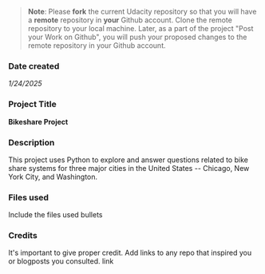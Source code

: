 >**Note**: Please **fork** the current Udacity repository so that you will have a **remote** repository in **your** Github account. Clone the remote repository to your local machine. Later, as a part of the project "Post your Work on Github", you will push your proposed changes to the remote repository in your Github account.

### Date created
_1/24/2025_

### Project Title
**Bikeshare Project**

### Description
This project uses Python to explore and answer questions related to bike share systems for three major cities in the United States -- Chicago, New York City, and Washington.

### Files used
Include the files used 
bullets

### Credits
It's important to give proper credit. Add links to any repo that inspired you or blogposts you consulted.
link
